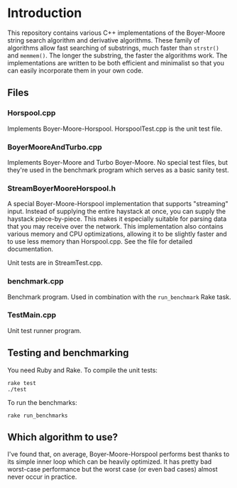 Introduction
============
This repository contains various C++ implementations of the Boyer-Moore string search algorithm and derivative algorithms. These family of algorithms allow fast searching of substrings, much faster than `strstr()` and `memmem()`. The longer the substring, the faster the algorithms work. The implementations are written to be both efficient and minimalist so that you can easily incorporate them in your own code.


Files
-----

### Horspool.cpp
Implements Boyer-Moore-Horspool.
HorspoolTest.cpp is the unit test file.

### BoyerMooreAndTurbo.cpp
Implements Boyer-Moore and Turbo Boyer-Moore. No special test files, but they're used in the benchmark program which serves as a basic sanity test.

### StreamBoyerMooreHorspool.h
A special Boyer-Moore-Horspool implementation that supports "streaming" input. Instead of supplying the entire haystack at once, you can supply the haystack piece-by-piece. This makes it especially suitable for parsing data that you may receive over the network. This implementation also contains various memory and CPU optimizations, allowing it to be slightly faster and to use less memory than Horspool.cpp. See the file for detailed documentation.

Unit tests are in StreamTest.cpp.

### benchmark.cpp
Benchmark program. Used in combination with the `run_benchmark` Rake task.

### TestMain.cpp
Unit test runner program.


Testing and benchmarking
------------------------

You need Ruby and Rake. To compile the unit tests:

    rake test
    ./test

To run the benchmarks:

    rake run_benchmarks


Which algorithm to use?
-----------------------
I've found that, on average, Boyer-Moore-Horspool performs best thanks to its
simple inner loop which can be heavily optimized. It has pretty bad worst-case
performance but the worst case (or even bad cases) almost never occur in practice.
